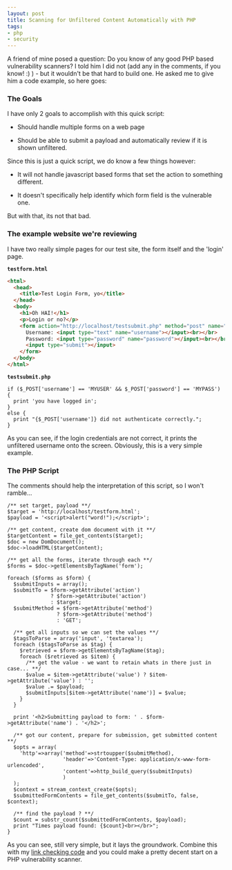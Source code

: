 ```yaml
---
layout: post
title: Scanning for Unfiltered Content Automatically with PHP
tags:
- php
- security
---
```

A friend of mine posed a question: Do you know of any good PHP based vulnerability scanners?  I told him I did not (add any in the comments, if you know! :) ) - but it wouldn't be that hard to build one.  He asked me to give him a code example, so here goes:

### The Goals

I have only 2 goals to accomplish with this quick script:

  * Should handle multiple forms on a web page

  * Should be able to submit a payload and automatically review if it is shown unfiltered.

Since this is just a quick script, we do know a few things however:

  * It will not handle javascript based forms that set the action to something different.

  * It doesn't specifically help identify which form field is the vulnerable one.

But with that, its not that bad.

### The example website we're reviewing

I have two really simple pages for our test site, the form itself and the 'login' page.

**`testform.html`**
```html
<html>
  <head>
    <title>Test Login Form, yo</title>
  </head>
  <body>
    <h1>Oh HAI!</h1>
    <p>Login or no?</p>
    <form action="http://localhost/testsubmit.php" method="post" name="login">
      Username: <input type="text" name="username"></input><br></br>
      Password: <input type="password" name="password"></input><br></br>
      <input type="submit"></input>
    </form>
  </body>
</html>
```

**`testsubmit.php`**
```php?start_inline=1
if ($_POST['username'] == 'MYUSER' && $_POST['password'] == 'MYPASS') {
  print 'you have logged in';
}
else {
  print "{$_POST['username']} did not authenticate correctly.";
}
```

As you can see, if the login credentials are not correct, it prints the unfiltered username onto the screen.  Obviously, this is a very simple example.

### The PHP Script

The comments should help the interpretation of this script, so I won't ramble...

```php?start_inline=1
/** set target, payload **/
$target = 'http://localhost/testform.html';
$payload = '<script>alert("word!");</script>';

/** get content, create dom document with it **/
$targetContent = file_get_contents($target);
$doc = new DomDocument();
$doc->loadHTML($targetContent);

/** get all the forms, iterate through each **/
$forms = $doc->getElementsByTagName('form');

foreach ($forms as $form) {
  $submitInputs = array();
  $submitTo = $form->getAttribute('action') 
              ? $form->getAttribute('action') 
              : $target;
  $submitMethod = $form->getAttribute('method') 
                ? $form->getAttribute('method') 
                : 'GET';

  /** get all inputs so we can set the values **/
  $tagsToParse = array('input', 'textarea');
  foreach ($tagsToParse as $tag) {
    $retrieved = $form->getElementsByTagName($tag);
    foreach ($retrieved as $item) {
      /** get the value - we want to retain whats in there just in case... **/
      $value = $item->getAttribute('value') ? $item->getAttribute('value') : '';
      $value .= $payload;
      $submitInputs[$item->getAttribute('name')] = $value;
    }
  }

  print '<h2>Submitting payload to form: ' . $form->getAttribute('name') . '</h2>';

  /** got our content, prepare for submission, get submitted content **/
  $opts = array(
    'http'=>array('method'=>strtoupper($submitMethod),
                  'header'=>'Content-Type: application/x-www-form-urlencoded',
                  'content'=>http_build_query($submitInputs)
                  )
  );
  $context = stream_context_create($opts);
  $submittedFormContents = file_get_contents($submitTo, false, $context);

  /** find the payload ? **/
  $count = substr_count($submittedFormContents, $payload);
  print "Times payload found: {$count}<br></br>";
}
```

As you can see, still very simple, but it lays the groundwork.  Combine this with my [link checking code](/blog/2008/03/19/link-checking-module-1st-attempt/) and you could make a pretty decent start on a PHP vulnerability scanner.
